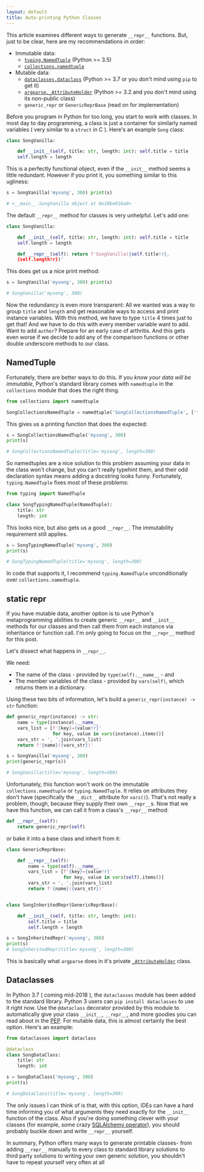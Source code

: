 ```yaml
---
layout: default
title: Auto-printing Python Classes
---
```


This article examines different ways to generate `__repr__` functions. But,
just to be clear, here are my recommendations in order:

- Immutable data:
  - [`typing.NamedTuple`](https://docs.python.org/3/library/typing.html#typing.NamedTuple)
    (Python >= 3.5)
  - [`collections.namedtuple`](https://docs.python.org/3/library/collections.html#collections.namedtuple)
- Mutable data:
  - [`dataclasses.dataclass`](https://www.python.org/dev/peps/pep-0557/)
    (Python >= 3.7 or you don't mind using `pip` to get it)
  - [`argparse._AttributeHolder`](https://github.com/python/cpython/blob/3.6/Lib/argparse.py#L109)
    (Python >= 3.2 and you don't mind using its non-public class)
  - `generic_repr` or `GenericReprBase` (read on for implementation)


Before you program in Python for too long, you start to work with classes. In
most day to day programming, a class is just a container for similarly named
variables ( very similar to a `struct` in C ). Here's an example `Song` class:

```python
class SongVanilla:

    def __init__(self, title: str, length: int): self.title = title
    self.length = length
```

This is a perfectly functional object, even if the `__init__` method seems a
little redundant. However if you print it, you something similar to this
ugliness:

```python
s = SongVanilla('mysong', 300) print(s)

# <__main__.SongVanilla object at 0x10be016a0>
```

The default `__repr__` method for classes is very unhelpful. Let's add one:


```python
class SongVanilla:

    def __init__(self, title: str, length: int): self.title = title
    self.length = length

    def __repr__(self): return f'SongVanilla({self.title!r},
    {self.length!r})'
```

This does get us a nice print method:

```python
s = SongVanilla('mysong', 300) print(s)

# SongVanilla('mysong', 300)
```

Now the redundancy is even more transparent: All we wanted was a way to group
`title` and `length` and get reasonable ways to access and print instance
variables. With this method, we have to type `title` 4 times just to get that!
And we have to do this with every member variable want to add. Want to add
`author`? Prepare for an early case of arthritis. And this gets even worse if
we decide to add any of the comparison functions or other double underscore
methods to our class.

## NamedTuple

Fortunately, there are better ways to do this. If you *know your data will be
immutable*, Python's standard library comes with `namedtuple` in the
`collections` module that does the right thing.


```python
from collections import namedtuple

SongCollectionsNamedTuple = namedtuple('SongCollectionsNamedTuple', ['title', 'length'])
```

This gives us a printing function that does the expected:

```python
s = SongCollectionsNamedTuple('mysong', 300)
print(s)

# SongCollectionsNamedTuple(title='mysong', length=300)
```

So namedtuples are a nice solution to this problem assuming your data in the
class won't change, but you can't really typehint them, and their odd
declaration syntax means adding a docstring looks funny. Fortunately,
`typing.NamedTuple` fixes most of these problems:


```python
from typing import NamedTuple

class SongTypingNamedTuple(NamedTuple):
    title: str
    length: int
```

This looks nice, but also gets us a good `__repr__`. The immutability
requirement still applies.


```python
s = SongTypingNamedTuple('mysong', 300)
print(s)

# SongTypingNamedTuple(title='mysong', length=300)
```

In code that supports it, I recommend `typing.NamedTuple` unconditionally over
`collections.namedtuple`.

## static repr

If you have mutable data, another option is to use Python's metaprogramming
abilities to create generic `__repr__` and `__init__` methods for our classes
and then call them from each instance via inheritance or function call. I'm
only going to focus on the `__repr__` method for this post.

Let's dissect  what happens in `__repr__`.

We need:
- The name of the class - provided by `type(self).__name__` - and
- The member variables of the class - provided by `vars(self)`, which returns
  them in a dictionary.

Using these two bits of information, let's build a `generic_repr(instance) ->
str` function:


```python
def generic_repr(instance) -> str:
    name = type(instance).__name__
    vars_list = [f'{key}={value!r}'
                 for key, value in vars(instance).items()]
    vars_str = ', '.join(vars_list)
    return f'{name}({vars_str})'

s = SongVanilla('mysong', 300)
print(generic_repr(s))

# SongVanilla(title='mysong', length=300)
```

Unfortunately, this function won't work on the immutable
`collections.namedtuple` or `typing.NamedTuple`. It relies on attributes they
don't have (specifically the `__dict__` attribute for `vars()`). That's not
really a problem, though, because they supply their own `__repr__`s. Now that
we have this function, we can call it from a class's `__repr__` method:

```python
def __repr__(self):
    return generic_repr(self)
```

or bake it into a base class and inherit from it:

```python
class GenericReprBase:

    def __repr__(self):
        name = type(self).__name__
        vars_list = [f'{key}={value!r}'
                     for key, value in vars(self).items()]
        vars_str = ', '.join(vars_list)
        return f'{name}({vars_str})'


class SongInheritedRepr(GenericReprBase):

    def __init__(self, title: str, length: int):
        self.title = title
        self.length = length

s = SongInheritedRepr('mysong', 300)
print(s)
# SongInheritedRepr(title='mysong', length=300)
```

This is basically what `argparse` does in it's private
[`_AttributeHolder`](https://github.com/python/cpython/blob/3.6/Lib/argparse.py#L109)
class.

## Dataclasses

In Python 3.7 ( coming mid-2018 ), the `dataclasses` module has been added to
the standard library. Python 3 users can `pip install dataclasses` to use it
right now. Use the `@dataclass` decorator provided by this module to
automatically give your class `__init__`, `__repr__`, and more goodies you can
read about in the [PEP](https://www.python.org/dev/peps/pep-0557/). For mutable
data, this is almost certainly the best option. Here's an example:


```python
from dataclasses import dataclass

@dataclass
class SongDataClass:
    title: str
    length: int

s = SongDataClass('mysong', 300)
print(s)

# SongDataClass(title='mysong', length=300)
```

The only issues I can think of is that, with this option, IDEs can have a hard
time informing you of what arguments they need exactly for the `__init__`
function of the class. Also if you're doing something clever with your classes
(for example, some crazy [SQLAlchemy
operator](https://github.com/zzzeek/sqlalchemy/blob/master/lib/sqlalchemy/sql/operators.py)),
you should probably buckle down and write `__repr__` yourself.

In summary, Python offers many ways to generate printable classes- from adding
`__repr__` manually to every class to standard library solutions to third party
solutions to writing your own generic solution, you shouldn't have to repeat
yourself very often at all
